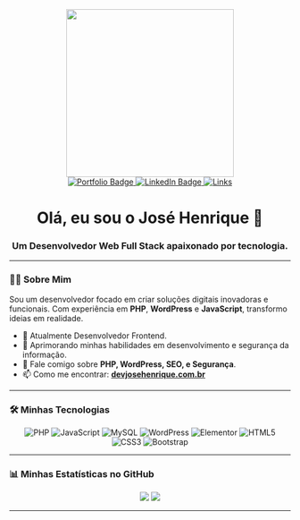 <div id="header" align="center">
  <img src="https://raw.githubusercontent.com/MicaelliMedeiros/micaellimedeiros/master/image/computer-illustration.png" width="300px"/>
</div>

<div id="badges" align="center">
  <a href="https://devjosehenrique.com.br" target="_blank">
    <img src="https://img.shields.io/badge/Portfólio-000?style=for-the-badge&logo=ko-fi&logoColor=white" alt="Portfolio Badge"/>
  </a>
  <a href="https://www.linkedin.com/in/josehenriqu3/" target="_blank">
    <img src="https://img.shields.io/badge/LinkedIn-0077B5?style=for-the-badge&logo=linkedin&logoColor=white" alt="LinkedIn Badge"/>
  </a>
   <a href="https://links.devjosehenrique.com.br" target="_blank">
    <img src="https://img.shields.io/badge/Blogger-FF5722?style=for-the-badge&logo=blogger&logoColor=white" alt="Links"/>
  </a>
</div>

<h1 align="center">
  Olá, eu sou o José Henrique 👋
</h1>
<h3 align="center">
  Um Desenvolvedor Web Full Stack apaixonado por tecnologia.
</h3>

---

### :man_technologist: Sobre Mim

<p>
  Sou um desenvolvedor focado em criar soluções digitais inovadoras e funcionais. Com experiência em <strong>PHP</strong>, <strong>WordPress</strong> e <strong>JavaScript</strong>, transformo ideias em realidade.
</p>

- 🔭 Atualmente Desenvolvedor Frontend.
- 🌱 Aprimorando minhas habilidades em desenvolvimento e segurança da informação.
- 💬 Fale comigo sobre **PHP, WordPress, SEO, e Segurança**.
- 📫 Como me encontrar: **[devjosehenrique.com.br](https://devjosehenrique.com.br)**

---

### 🛠️ Minhas Tecnologias

<p align="center">
  <img src="https://img.shields.io/badge/PHP-777BB4?style=for-the-badge&logo=php&logoColor=white" alt="PHP">
  <img src="https://img.shields.io/badge/JavaScript-F7DF1E?style=for-the-badge&logo=javascript&logoColor=black" alt="JavaScript">
  <img src="https://img.shields.io/badge/MySQL-005C84?style=for-the-badge&logo=mysql&logoColor=white" alt="MySQL">
  <img src="https://img.shields.io/badge/WordPress-21759B?style=for-the-badge&logo=wordpress&logoColor=white" alt="WordPress">
  <img src="https://img.shields.io/badge/Elementor-92003B?style=for-the-badge&logo=elementor&logoColor=white" alt="Elementor">
  <img src="https://img.shields.io/badge/HTML5-E34F26?style=for-the-badge&logo=html5&logoColor=white" alt="HTML5">
  <img src="https://img.shields.io/badge/CSS3-1572B6?style=for-the-badge&logo=css3&logoColor=white" alt="CSS3">
  <img src="https://img.shields.io/badge/Bootstrap-563D7C?style=for-the-badge&logo=bootstrap&logoColor=white" alt="Bootstrap">
</p>

---

### 📊 Minhas Estatísticas no GitHub

<div align="center">
  <img src="https://github-readme-stats.vercel.app/api?username=dev-josehenrique&show_icons=true&theme=tokyonight&include_all_commits=true&count_private=true"/>
  <img src="https://github-readme-stats.vercel.app/api/top-langs/?username=dev-josehenrique&layout=compact&langs_count=8&theme=tokyonight"/>
</div>


---




